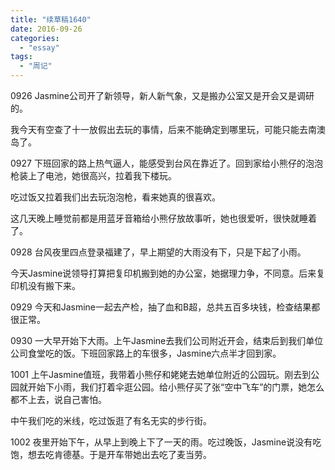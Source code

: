 ```yaml
---
title: "续草稿1640"
date: 2016-09-26
categories: 
  - "essay"
tags: 
  - "周记"
---
```


0926 Jasmine公司开了新领导，新人新气象，又是搬办公室又是开会又是调研的。

我今天有空查了十一放假出去玩的事情，后来不能确定到哪里玩，可能只能去南澳岛了。

0927 下班回家的路上热气逼人，能感受到台风在靠近了。回到家给小熊仔的泡泡枪装上了电池，她很高兴，拉着我下楼玩。

吃过饭又拉着我们出去玩泡泡枪，看来她真的很喜欢。

这几天晚上睡觉前都是用蓝牙音箱给小熊仔放故事听，她也很爱听，很快就睡着了。

0928 台风夜里四点登录福建了，早上期望的大雨没有下，只是下起了小雨。

今天Jasmine说领导打算把复印机搬到她的办公室，她据理力争，不同意。后来复印机没有搬下来。

0929 今天和Jasmine一起去产检，抽了血和B超，总共五百多块钱，检查结果都很正常。

0930 一大早开始下大雨。上午Jasmine去我们公司附近开会，结束后到我们单位公司食堂吃的饭。下班回家路上的车很多，Jasmine六点半才回到家。

1001 上午Jasmine值班，我带着小熊仔和姥姥去她单位附近的公园玩。刚去到公园就开始下小雨，我们打着伞逛公园。给小熊仔买了张“空中飞车”的门票，她怎么都不上去，说自己害怕。

中午我们吃的米线，吃过饭逛了有名无实的步行街。

1002 夜里开始下午，从早上到晚上下了一天的雨。吃过晚饭，Jasmine说没有吃饱，想去吃肯德基。于是开车带她出去吃了麦当劳。
